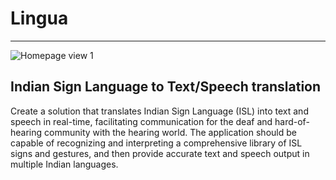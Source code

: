# Lingua
---
![Homepage view 1](https://github.com/user-attachments/assets/6bda9ca0-0276-436b-9940-7490677a062a)

Indian Sign Language to Text/Speech translation
-
Create a solution that translates Indian Sign Language (ISL) into text and speech in real-time, facilitating communication for the deaf and hard-of-hearing community with the hearing world. The application should be capable of recognizing and interpreting a comprehensive library of ISL signs and gestures, and then provide accurate text and speech output in multiple Indian languages.



